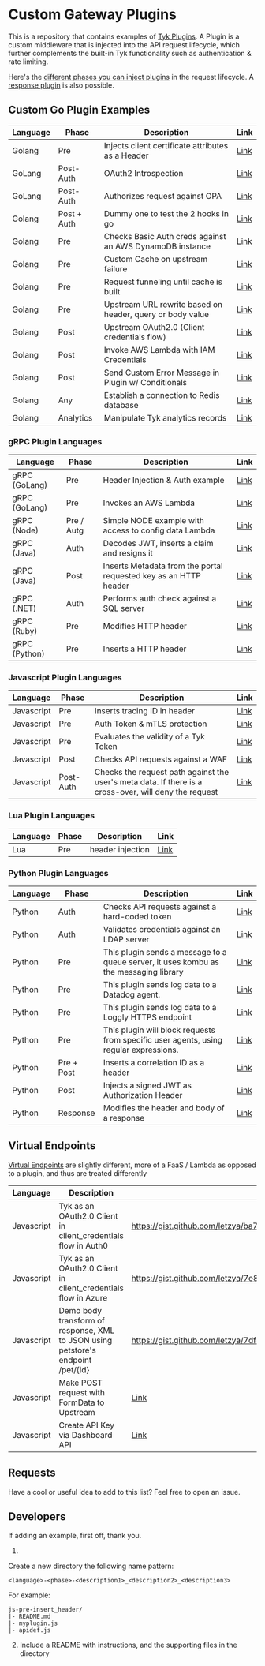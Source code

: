 # Custom Gateway Plugins

This is a repository that contains examples of [Tyk Plugins](https://tyk.io/docs/plugins/).  A Plugin is a custom middleware that is injected into the API request lifecycle, which further complements the built-in Tyk functionality such as authentication & rate limiting.

Here's the [different phases you can inject plugins](https://tyk.io/docs/concepts/middleware-execution-order/) in the request lifecycle.  A [response plugin](https://tyk.io/docs/plugins/response-plugins/) is also possible.

## Custom Go Plugin Examples

Language | Phase         | Description                                                 | Link 
-------- |---------------|-------------------------------------------------------------| --- 
Golang	| 	Pre	         | 	Injects client certificate attributes as a Header	         |	[Link](plugins/go-pre-cert_inject_dn)
GoLang	| 	Post-Auth	   | 	OAuth2 Introspection	                                      |	[Link](plugins/go-postauth-oauth2_introspection)
GoLang	| 	Post-Auth	   | 	Authorizes request against OPA	                            |	[Link](plugins/go-postauth-opa_integration)
Golang	| 	Post + Auth	 | 	Dummy one to test the 2 hooks in go	                       |	[Link](plugins/go-auth-multiple_hook_example)
Golang	| 	Pre	         | 	Checks Basic Auth creds  against an AWS DynamoDB instance	 | [Link](plugins/go-auth-basicauth_dynamodb)                  
Golang | Pre           | Custom Cache on upstream failure                            | [Link](https://gist.github.com/zalbiraw/d84ab1aef532ddc2b2ee3c6df81d836b)              
Golang | Pre           | Request funneling until cache is built                      | [Link](https://gist.github.com/zalbiraw/b1e25dfd2132cc55a05155f4ca291e19)
Golang | Pre           | Upstream URL rewrite based on header, query or body value   | [Link](plugins/go-header-url-rewrite-conditional)
Golang | Post          | Upstream OAuth2.0 (Client credentials flow)                 | [Link](plugins/go-postauth-upstream-oauth2)
Golang | Post          | Invoke AWS Lambda with IAM Credentials                      | [Link](plugins/go-postauth-invoke-aws-lambda)
Golang | Post          | Send Custom Error Message in Plugin w/ Conditionals         | [Link](plugins/go-send-custom-error-conditional)
Golang | Any          | Establish a connection to Redis database                      | [Link](plugins/go-connect-to-redis)
Golang | Analytics          | Manipulate Tyk analytics records                      | [Link](plugins/go-analytics-plugins)

### gRPC Plugin Languages

Language | Phase | Description                                                                                              | Link 
-------- | ----- |----------------------------------------------------------------------------------------------------------| --- 
gRPC (GoLang)	|	Pre	| 	Header Injection & Auth example	                                                                        |	[Link](plugins/grpc_go-auth-pre_headerinject_authhook) 
gRPC (GoLang)	|	Pre	| 	Invokes an AWS Lambda	                                                                                  |	[Link](plugins/grpc_go-pre-aws_lambda) 
gRPC (Node)	|	Pre / Autg	| 	Simple NODE example with access to config data Lambda	                                                                                  |	[Link](plugins/grpc_node-auth-simple) 
gRPC (Java)	|	Auth	| 	Decodes JWT, inserts a claim and resigns it	                                                            |	[Link](plugins/grpc_java-auth-jwt_decoder_repackager) 
gRPC (Java)	|	Post	| 	Inserts Metadata from the portal requested key as an HTTP header	                                       |	[Link](plugins/grpc_java-post-insert_metadata_as_header) 
gRPC (.NET)	|	Auth	| 	Performs auth check against a SQL server	                                                               |	[Link](plugins/grpc_dotnet-auth_sql_basicauth ) 
gRPC (Ruby)	|	Pre  | 	Modifies HTTP header	                                                                                   |	[Link](plugins/grpc_ruby-pre-header_modify) 
gRPC (Python)	|	Pre  | 	Inserts a HTTP header	                                                                                  |	[Link](plugins/grpc_python-pre-insert_header) 

### Javascript Plugin Languages

Language | Phase | Description                                                                                              | Link 
-------- | ----- |----------------------------------------------------------------------------------------------------------| --- 
Javascript	|	Pre	| 	Inserts tracing ID in header	                                                                           |	[Link](plugins/js-pre-insert_header)
Javascript	|	Pre	| 	Auth Token & mTLS protection	                                                                           |	[Link](plugins/js-pre-mtls_token_auth)
Javascript	|	Pre	| 	Evaluates the validity of a Tyk Token	                                                                  |	[Link](plugins/js-pre-token_inspection)
Javascript	|	Post	| 	Checks API requests against a WAF	                                                                      |	[Link](plugins/js-pre-post-waf)
Javascript	|	Post-Auth	| 	Checks the request path against the user's meta data.  If there is a cross-over, will deny the request	 |	[Link](plugins/js-post_auth-checks_path_against_metadata)

### Lua Plugin Languages

Language | Phase | Description                                                                                              | Link 
-------- | ----- |----------------------------------------------------------------------------------------------------------| --- 
Lua	|	Pre	| 	header injection	                                                                                       |	[Link](plugins/lua-pre-header_injection) 

### Python Plugin Languages

Language | Phase | Description                                                                                              | Link 
-------- | ----- |----------------------------------------------------------------------------------------------------------| --- 
Python	|	Auth	| 	Checks API requests against a hard-coded token	                                                         |	[Link](plugins/py-auth_example) 
Python	|	Auth	| 	Validates credentials against an LDAP server	                                                           |	[Link](plugins/py-auth-ldap_example) 
Python	|	Pre	| 	This plugin sends a message to a queue server, it uses kombu as the messaging library	                  |	[Link](plugins/py-pre-message_queue_kombo) 
Python	|	Pre	| 	This plugin sends log data to a Datadog agent.	                                                         |	[Link](plugins/py-pre-datadog_logger) 
Python	|	Pre	| 	This plugin sends log data to a Loggly HTTPS endpoint	                                                  |	[Link](plugins/py-pre-loggly_integration) 
Python	|	Pre	| 	This plugin will block requests from specific user agents, using regular expressions.	                  |	[Link](plugins/py-pre-bot_detection) 
Python	|	Pre  +  Post	| 	Inserts a correlation ID as a header	                                                                   |	[Link](plugins/py-pre_post-correlation_id_insert)
Python	|	Post	| 	Injects a signed JWT as Authorization Header	                                                           |	[Link](plugins/py-post-jwt-injection) 
Python  | Response | Modifies the header and body of a response                                                               | [Link](https://gist.github.com/oluwaseyeayinla/06605eff12e68c9920ccece1f545b4ac)


## Virtual Endpoints

[Virtual Endpoints](https://tyk.io/docs/advanced-configuration/compose-apis/virtual-endpoints/) are slightly different, more of a FaaS / Lambda as opposed to a plugin, and thus are treated differently

Language |  Description | Link 
-------- | ------------ | --- 
Javascript	|	Tyk as an OAuth2.0 Client in client_credentials flow in Auth0	|	https://gist.github.com/letzya/ba7c2cd833c11fac61ae4a1d1908f1dc
Javascript	|	Tyk as an OAuth2.0 Client in client_credentials flow in Azure	|	https://gist.github.com/letzya/7e852181643e871481a7997ae3d5b84a
Javascript	|	Demo body transform of response, XML to JSON using petstore's endpoint /pet/{id}	|	https://gist.github.com/letzya/7df4dbc37f2f075795995efb8e205d3e
Javascript	|	Make POST request with FormData to Upstream	|	[Link](plugins/ve_formdata-post)
Javascript	|	Create API Key via Dashboard API 	|	[Link](plugins/ve_createkey.md)

## Requests

Have a cool or useful idea to add to this list?  Feel free to open an issue.


## Developers

If adding an example, first off, thank you.

1.
Create a new directory the following name pattern:
```
<language>-<phase>-<description1>_<description2>_<description3>
```
For example:
```
js-pre-insert_header/
|- README.md
|- myplugin.js
|- apidef.js
```

2. Include a README with instructions, and the supporting files in the directory
